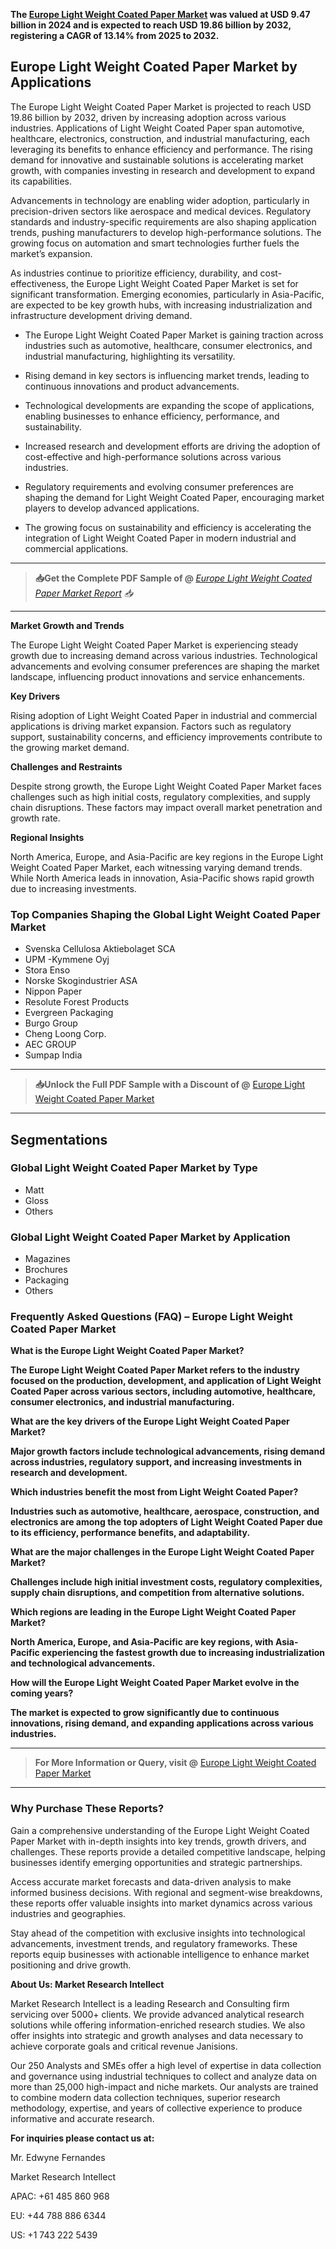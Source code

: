 <p><strong>The <a href="https://www.marketresearchintellect.com/download-sample/?rid=982902&amp;utm_source=Pulse-April-Europe&amp;utm_medium=852">Europe Light Weight Coated Paper Market</a> was valued at USD 9.47 billion in 2024 and is expected to reach USD 19.86 billion by 2032, registering a CAGR of 13.14% from 2025 to 2032.</strong></p><h2>Europe Light Weight Coated Paper Market by Applications&nbsp;</h2><p><p>The Europe Light Weight Coated Paper Market is projected to reach USD 19.86 billion by 2032, driven by increasing adoption across various industries. Applications of Light Weight Coated Paper span automotive, healthcare, electronics, construction, and industrial manufacturing, each leveraging its benefits to enhance efficiency and performance. The rising demand for innovative and sustainable solutions is accelerating market growth, with companies investing in research and development to expand its capabilities.</p><p>Advancements in technology are enabling wider adoption, particularly in precision-driven sectors like aerospace and medical devices. Regulatory standards and industry-specific requirements are also shaping application trends, pushing manufacturers to develop high-performance solutions. The growing focus on automation and smart technologies further fuels the market&rsquo;s expansion.</p><p>As industries continue to prioritize efficiency, durability, and cost-effectiveness, the Europe Light Weight Coated Paper Market is set for significant transformation. Emerging economies, particularly in Asia-Pacific, are expected to be key growth hubs, with increasing industrialization and infrastructure development driving demand.</p></p><ul><li><p>The Europe Light Weight Coated Paper Market is gaining traction across industries such as automotive, healthcare, consumer electronics, and industrial manufacturing, highlighting its versatility.</p></li><li><p>Rising demand in key sectors is influencing market trends, leading to continuous innovations and product advancements.</p></li><li><p>Technological developments are expanding the scope of applications, enabling businesses to enhance efficiency, performance, and sustainability.</p></li><li><p>Increased research and development efforts are driving the adoption of cost-effective and high-performance solutions across various industries.</p></li><li><p>Regulatory requirements and evolving consumer preferences are shaping the demand for Light Weight Coated Paper, encouraging market players to develop advanced applications.</p></li><li><p>The growing focus on sustainability and efficiency is accelerating the integration of Light Weight Coated Paper in modern industrial and commercial applications.</p></li></ul><hr /><blockquote><p><strong><span class="font-[700]">📥Get the Complete PDF Sample of @ </span></strong><em><span class="font-[700]"><a href="https://www.marketresearchintellect.com/download-sample/?rid=982902&amp;utm_source=Pulse-April-Europe&amp;utm_medium=852" target="_blank" data-tracking-control-name="article-ssr-frontend-pulse_little-text-block" data-tracking-will-navigate="" data-test-link="">Europe Light Weight Coated Paper Market Report</a>&nbsp;📥</span></em></p></blockquote><hr /><p class="" data-start="77" data-end="360"><strong data-start="77" data-end="105">Market Growth and Trends</strong></p><p class="" data-start="77" data-end="360">The Europe Light Weight Coated Paper Market is experiencing steady growth due to increasing demand across various industries. Technological advancements and evolving consumer preferences are shaping the market landscape, influencing product innovations and service enhancements.</p><p class="" data-start="362" data-end="606"><strong data-start="362" data-end="377">Key Drivers</strong></p><p class="" data-start="362" data-end="606">Rising adoption of Light Weight Coated Paper in industrial and commercial applications is driving market expansion. Factors such as regulatory support, sustainability concerns, and efficiency improvements contribute to the growing market demand.</p><p class="" data-start="608" data-end="849"><strong data-start="608" data-end="637">Challenges and Restraints</strong></p><p class="" data-start="608" data-end="849">Despite strong growth, the Europe Light Weight Coated Paper Market faces challenges such as high initial costs, regulatory complexities, and supply chain disruptions. These factors may impact overall market penetration and growth rate.</p><p class="" data-start="851" data-end="1095"><strong data-start="851" data-end="872">Regional Insights</strong></p><p class="" data-start="851" data-end="1095">North America, Europe, and Asia-Pacific are key regions in the Europe Light Weight Coated Paper Market, each witnessing varying demand trends. While North America leads in innovation, Asia-Pacific shows rapid growth due to increasing investments.</p><p><h3>Top Companies Shaping the Global Light Weight Coated Paper Market </h3><ul><li>Svenska Cellulosa Aktiebolaget SCA</li><li>UPM -Kymmene Oyj</li><li>Stora Enso</li><li>Norske Skogindustrier ASA</li><li>Nippon Paper</li><li>Resolute Forest Products</li><li>Evergreen Packaging</li><li>Burgo Group</li><li>Cheng Loong Corp.</li><li>AEC GROUP</li><li>Sumpap India</li></ul></p><hr /><blockquote><p><strong>📥Unlock the Full PDF Sample with a Discount of @</strong> <a href="https://www.marketresearchintellect.com/ask-for-discount/?rid=982902&amp;utm_source=Pulse-April-Europe&amp;utm_medium=852">Europe Light Weight Coated Paper Market</a></p></blockquote><hr /><p><h2>Segmentations</h2><h3>Global Light Weight Coated Paper Market by Type</h3><ul><li>Matt</li><li>Gloss</li><li>Others</li></ul><h3>Global Light Weight Coated Paper Market by Application</h3><ul><li>Magazines</li><li>Brochures</li><li>Packaging</li><li>Others</li></ul></p><h3><strong>Frequently Asked Questions (FAQ) &ndash; Europe Light Weight Coated Paper Market</strong></h3><p><strong>What is the Europe Light Weight Coated Paper Market?</strong></p><p><strong>The Europe Light Weight Coated Paper Market refers to the industry focused on the production, development, and application of Light Weight Coated Paper across various sectors, including automotive, healthcare, consumer electronics, and industrial manufacturing.</strong></p><p><strong>What are the key drivers of the Europe Light Weight Coated Paper Market?</strong></p><p><strong>Major growth factors include technological advancements, rising demand across industries, regulatory support, and increasing investments in research and development.</strong></p><p><strong>Which industries benefit the most from Light Weight Coated Paper?</strong></p><p><strong>Industries such as automotive, healthcare, aerospace, construction, and electronics are among the top adopters of Light Weight Coated Paper due to its efficiency, performance benefits, and adaptability.</strong></p><p><strong>What are the major challenges in the Europe Light Weight Coated Paper Market?</strong></p><p><strong>Challenges include high initial investment costs, regulatory complexities, supply chain disruptions, and competition from alternative solutions.</strong></p><p><strong>Which regions are leading in the Europe Light Weight Coated Paper Market?</strong></p><p><strong>North America, Europe, and Asia-Pacific are key regions, with Asia-Pacific experiencing the fastest growth due to increasing industrialization and technological advancements.</strong></p><p><strong>How will the Europe Light Weight Coated Paper Market evolve in the coming years?</strong></p><p><strong>The market is expected to grow significantly due to continuous innovations, rising demand, and expanding applications across various industries.</strong></p><hr /><blockquote><p><span class="font-[700]"><strong>For More Information or Query, visit&nbsp;@</strong>&nbsp;</span><span class="font-[700]"><a href="https://www.marketresearchintellect.com/product/global-light-weight-coated-paper-market/?utm_source=Linkedin&utm_medium=852" target="_blank" data-tracking-control-name="article-ssr-frontend-pulse_little-text-block" data-tracking-will-navigate="" data-test-link="">Europe Light Weight Coated Paper Market</a></span></p></blockquote><hr /><h3><strong data-start="0" data-end="31">Why Purchase These Reports?</strong></h3><p class="" data-start="35" data-end="297">Gain a comprehensive understanding of the Europe Light Weight Coated Paper Market with in-depth insights into key trends, growth drivers, and challenges. These reports provide a detailed competitive landscape, helping businesses identify emerging opportunities and strategic partnerships.</p><p class="" data-start="299" data-end="540">Access accurate market forecasts and data-driven analysis to make informed business decisions. With regional and segment-wise breakdowns, these reports offer valuable insights into market dynamics across various industries and geographies.</p><p class="" data-start="542" data-end="784">Stay ahead of the competition with exclusive insights into technological advancements, investment trends, and regulatory frameworks. These reports equip businesses with actionable intelligence to enhance market positioning and drive growth.</p><p><strong><span class="font-[700]">About Us: Market Research Intellect</span></strong></p><p><span class="">Market Research Intellect is a leading Research and Consulting firm servicing over 5000+ clients. We provide advanced analytical research solutions while offering information-enriched research studies.&nbsp;</span>We also offer insights into strategic and growth analyses and data necessary to achieve corporate goals and critical revenue Janisions.</p><p><span class="">Our 250 Analysts and SMEs offer a high level of expertise in data collection and governance using industrial techniques to collect and analyze data on more than 25,000 high-impact and niche markets. Our analysts are trained to combine modern data collection techniques, superior research methodology, expertise, and years of collective experience to produce informative and accurate research.</span></p><p><strong>For inquiries please contact us at:</strong></p><p>Mr. Edwyne Fernandes</p><p>Market Research Intellect</p><p>APAC: +61 485 860 968</p><p>EU: +44 788 886 6344</p><p>US: +1 743 222 5439</p>